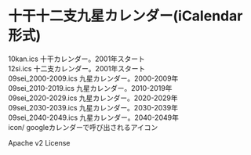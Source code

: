 # 十干十二支九星カレンダー(iCalendar形式)
  
10kan.ics  十干カレンダー。2001年スタート  
12si.ics   十二支カレンダー。2001年スタート  
09sei_2000-2009.ics	九星カレンダー。2000-2009年  
09sei_2010-2019.ics	九星カレンダー。2010-2019年  
09sei_2020-2029.ics	九星カレンダー。2020-2029年  
09sei_2030-2039.ics	九星カレンダー。2030-2039年  
09sei_2040-2049.ics	九星カレンダー。2040-2049年  
icon/	googleカレンダーで呼び出されるアイコン  
  
Apache v2 License  
